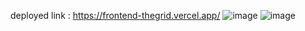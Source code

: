 deployed link : https://frontend-thegrid.vercel.app/
![image](https://github.com/user-attachments/assets/c485dcbe-c8ef-4db1-8c0a-8fb97bde8ac5)
![image](https://github.com/user-attachments/assets/31b07ddc-b132-4ff4-9429-5aae51508e88)
